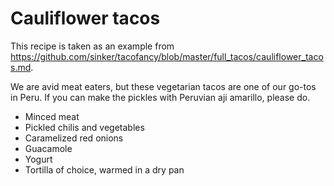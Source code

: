 

# Cauliflower tacos

This recipe is taken as an example from https://github.com/sinker/tacofancy/blob/master/full_tacos/cauliflower_tacos.md.

We are avid meat eaters, but these vegetarian tacos are one of our go-tos in
Peru. If you can make the pickles with Peruvian aji amarillo, please do.

- Minced meat 
- Pickled chilis and vegetables
- Caramelized red onions
- Guacamole
- Yogurt
- Tortilla of choice, warmed in a dry pan

